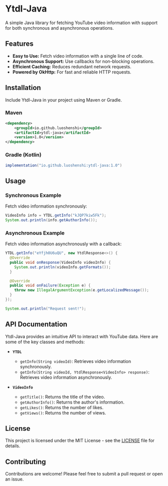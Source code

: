 # Ytdl-Java

A simple Java library for fetching YouTube video information with support for both synchronous and asynchronous operations.

## Features

- **Easy to Use:** Fetch video information with a single line of code.
- **Asynchronous Support:** Use callbacks for non-blocking operations.
- **Efficient Caching:** Reduces redundant network requests.
- **Powered by OkHttp:** For fast and reliable HTTP requests.

## Installation

Include Ytdl-Java in your project using Maven or Gradle.

### Maven

```xml
<dependency>
    <groupId>io.github.luoshenshi</groupId>
    <artifactId>ytdl-java</artifactId>
    <version>1.0</version>
</dependency>
```

### Gradle (Kotlin)

```groovy
implementation("io.github.luoshenshi:ytdl-java:1.0")
```

## Usage

### Synchronous Example

Fetch video information synchronously:

```java
VideoInfo info = YTDL.getInfo("kJQP7kiw5Fk");
System.out.println(info.getAuthorInfo());
```

### Asynchronous Example

Fetch video information asynchronously with a callback:

```java
YTDL.getInfo("eYfjh0U6uQU", new YtdlResponse<>() {
  @Override
  public void onResponse(VideoInfo videoInfo) {
    System.out.println(videoInfo.getFormats());
  }

  @Override
  public void onFailure(Exception e) {
    throw new IllegalArgumentException(e.getLocalizedMessage());
  }
});

System.out.println("Request sent!");
```

## API Documentation

Ytdl-Java provides an intuitive API to interact with YouTube data. Here are some of the key classes and methods:

- **`YTDL`**
    - `getInfo(String videoId)`: Retrieves video information synchronously.
    - `getInfo(String videoId, YtdlResponse<VideoInfo> response)`: Retrieves video information asynchronously.

- **`VideoInfo`**
    - `getTitle()`: Returns the title of the video.
    - `getAuthorInfo()`: Returns the author's information.
    - `getLikes()`: Returns the number of likes.
    - `getViews()`: Returns the number of views.

## License

This project is licensed under the MIT License - see the [LICENSE](LICENSE) file for details.

## Contributing

Contributions are welcome! Please feel free to submit a pull request or open an issue.